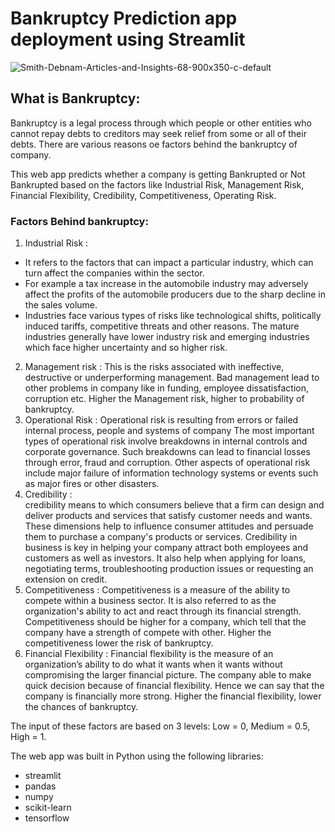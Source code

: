 # Bankruptcy Prediction app deployment using Streamlit
![Smith-Debnam-Articles-and-Insights-68-900x350-c-default](https://user-images.githubusercontent.com/71897685/149876757-aa4be791-5887-403e-82f0-923330694d13.png)

## What is Bankruptcy:
Bankruptcy is a legal process through which people or other entities who cannot repay debts to creditors may seek relief from some or all of their debts. 
There are various reasons  oe factors behind the bankruptcy of company. 

This web app predicts whether a company is getting Bankrupted or Not Bankrupted based on the factors like Industrial Risk, Management Risk, Financial Flexibility, Credibility, Competitiveness, Operating Risk.

### Factors Behind bankruptcy:
1. Industrial Risk :
- It refers to the factors that can impact a particular industry, which can turn affect the companies within the sector. 
- For example a tax increase in the automobile industry may adversely affect the profits of the automobile producers due to the sharp decline in the sales volume.  
- Industries face various types of risks like technological shifts, politically induced tariffs, competitive threats and other reasons.  The mature industries generally have lower industry risk and emerging industries which face higher uncertainty and so higher risk.
2. Management risk :
This is the risks associated with ineffective, destructive or underperforming management.
Bad management lead to other problems in company like in funding, employee dissatisfaction, corruption etc.
Higher the Management risk, higher to probability of bankruptcy.
3. Operational Risk :
Operational risk is resulting from errors or failed internal process, people and systems of company
The most important types of operational risk involve breakdowns in internal controls and corporate governance. Such breakdowns can lead to financial losses through error, fraud and corruption.
Other aspects of operational risk include major failure of information technology systems or events such as major fires or other disasters.
4. Credibility :  
credibility means to which consumers believe that a firm can design and deliver products and services that satisfy customer needs and wants. 
These dimensions help to influence consumer attitudes and persuade them to purchase a company's products or services.
Credibility in business is key in helping your company attract both employees and customers as well as investors. 
It also help when applying for loans, negotiating terms, troubleshooting production issues or requesting an extension on credit.
5. Competitiveness : 
Competitiveness is a measure of the ability to compete within a business sector. 
It is also referred to as the organization's ability to act and react through its financial strength. 
Competitiveness should be higher for a company,  which tell that the company have a strength of compete with other.
Higher the competitiveness lower the risk of bankruptcy.
6. Financial Flexibility : 
Financial flexibility is the measure of an organization’s ability to do what it wants when it wants without compromising the larger financial picture. 
The company able to make quick decision because of financial flexibility. Hence we can say that the company is financially more strong.
Higher the financial flexibility, lower the chances of bankruptcy.

The input of these factors are based on 3 levels: Low = 0, Medium = 0.5, High = 1.

The web app was built in Python using the following libraries:

- streamlit
- pandas
- numpy
- scikit-learn
- tensorflow

